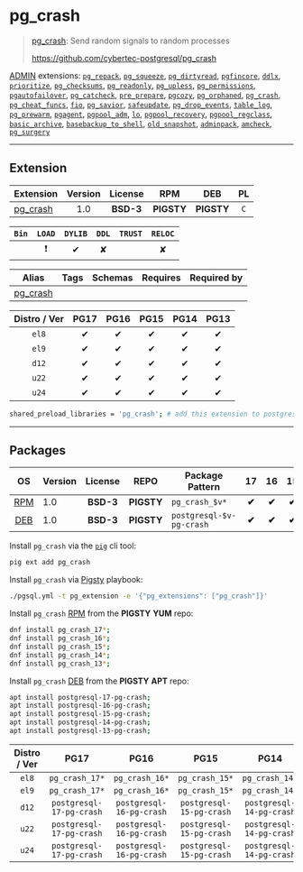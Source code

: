 # pg_crash


> [pg_crash](https://github.com/cybertec-postgresql/pg_crash): Send random signals to random processes
>
> https://github.com/cybertec-postgresql/pg_crash





[ADMIN](/admin) extensions: [`pg_repack`](/pg_repack), [`pg_squeeze`](/pg_squeeze), [`pg_dirtyread`](/pg_dirtyread), [`pgfincore`](/pgfincore), [`ddlx`](/ddlx), [`prioritize`](/prioritize), [`pg_checksums`](/pg_checksums), [`pg_readonly`](/pg_readonly), [`pg_upless`](/pg_upless), [`pg_permissions`](/pg_permissions), [`pgautofailover`](/pgautofailover), [`pg_catcheck`](/pg_catcheck), [`pre_prepare`](/pre_prepare), [`pgcozy`](/pgcozy), [`pg_orphaned`](/pg_orphaned), [`pg_crash`](/pg_crash), [`pg_cheat_funcs`](/pg_cheat_funcs), [`fio`](/fio), [`pg_savior`](/pg_savior), [`safeupdate`](/safeupdate), [`pg_drop_events`](/pg_drop_events), [`table_log`](/table_log), [`pg_prewarm`](/pg_prewarm), [`pgagent`](/pgagent), [`pgpool_adm`](/pgpool_adm), [`lo`](/lo), [`pgpool_recovery`](/pgpool_recovery), [`pgpool_regclass`](/pgpool_regclass), [`basic_archive`](/basic_archive), [`basebackup_to_shell`](/basebackup_to_shell), [`old_snapshot`](/old_snapshot), [`adminpack`](/adminpack), [`amcheck`](/amcheck), [`pg_surgery`](/pg_surgery)


-------
## Extension


| Extension | Version | License | RPM | DEB | PL |
|-----------|:-------:|:-------:|:---:|:---:|:--:|
| [pg_crash](https://github.com/cybertec-postgresql/pg_crash) | 1.0 | **<span class="tcblue">BSD-3</span>** | **<span class="tcwarn">PIGSTY</span>** | **<span class="tcwarn">PIGSTY</span>** | `C` |



| `Bin` | `LOAD` | `DYLIB` | `DDL` | `TRUST` | `RELOC` |
|:-----:|:------:|:-------:|:-----:|:-------:|:-------:|
|  | <span class="tcred">❗</span> | <span class="tcblue">✔</span> | <span class="tcwarn">✘</span> |  | <span class="tcwarn">✘</span> |



| Alias | Tags | Schemas | Requires | Required by |
|-------|------|---------|----------|-------------|
| [pg_crash](/pg_crash) |  |  |  |  |



| Distro / Ver | PG17 | PG16 | PG15 | PG14 | PG13 |
|:------------:|:----:|:----:|:----:|:----:|:----:|
| `el8` | <span class="tcblue">✔</span> | <span class="tcblue">✔</span> | <span class="tcblue">✔</span> | <span class="tcblue">✔</span> | <span class="tcblue">✔</span> |
| `el9` | <span class="tcblue">✔</span> | <span class="tcblue">✔</span> | <span class="tcblue">✔</span> | <span class="tcblue">✔</span> | <span class="tcblue">✔</span> |
| `d12` | <span class="tcblue">✔</span> | <span class="tcblue">✔</span> | <span class="tcblue">✔</span> | <span class="tcblue">✔</span> | <span class="tcblue">✔</span> |
| `u22` | <span class="tcblue">✔</span> | <span class="tcblue">✔</span> | <span class="tcblue">✔</span> | <span class="tcblue">✔</span> | <span class="tcblue">✔</span> |
| `u24` | <span class="tcblue">✔</span> | <span class="tcblue">✔</span> | <span class="tcblue">✔</span> | <span class="tcblue">✔</span> | <span class="tcblue">✔</span> |



```bash
shared_preload_libraries = 'pg_crash'; # add this extension to postgresql.conf
```



-----------


## Packages


| OS | Version | License | REPO | Package Pattern | 17 | 16 | 15 | 14 | 13 | Dependency |
|:--:|---------|:-------:|:----:|-----------------|:--:|:--:|:--:|:--:|:--:|------------|
| [RPM](/rpm) | 1.0 | **<span class="tcblue">BSD-3</span>** | **<span class="tcwarn">PIGSTY</span>** | `pg_crash_$v*` | **<span class="tcwarn">✔</span>** | **<span class="tcwarn">✔</span>** | **<span class="tcwarn">✔</span>** | **<span class="tcwarn">✔</span>** | **<span class="tcwarn">✔</span>** |  |
| [DEB](/deb) | 1.0 | **<span class="tcblue">BSD-3</span>** | **<span class="tcwarn">PIGSTY</span>** | `postgresql-$v-pg-crash` | **<span class="tcwarn">✔</span>** | **<span class="tcwarn">✔</span>** | **<span class="tcwarn">✔</span>** | **<span class="tcwarn">✔</span>** | **<span class="tcwarn">✔</span>** |  |



Install `pg_crash` via the [`pig`](https://github.com/pgsty/pig) cli tool:

```bash
pig ext add pg_crash
```


Install `pg_crash` via [Pigsty](https://pigsty.io/docs/pgext/usage/install/) playbook:

```bash
./pgsql.yml -t pg_extension -e '{"pg_extensions": ["pg_crash"]}'
```


Install `pg_crash` [RPM](/rpm) from the **<span class="tcwarn">PIGSTY</span>** **YUM** repo:

```bash
dnf install pg_crash_17*;
dnf install pg_crash_16*;
dnf install pg_crash_15*;
dnf install pg_crash_14*;
dnf install pg_crash_13*;
```


Install `pg_crash` [DEB](/deb) from the **<span class="tcwarn">PIGSTY</span>** **APT** repo:

```bash
apt install postgresql-17-pg-crash;
apt install postgresql-16-pg-crash;
apt install postgresql-15-pg-crash;
apt install postgresql-14-pg-crash;
apt install postgresql-13-pg-crash;
```




| Distro / Ver | PG17 | PG16 | PG15 | PG14 | PG13 |
|:------------:|:----:|:----:|:----:|:----:|:----:|
| `el8` | `pg_crash_17*` | `pg_crash_16*` | `pg_crash_15*` | `pg_crash_14*` | `pg_crash_13*` |
| `el9` | `pg_crash_17*` | `pg_crash_16*` | `pg_crash_15*` | `pg_crash_14*` | `pg_crash_13*` |
| `d12` | `postgresql-17-pg-crash` | `postgresql-16-pg-crash` | `postgresql-15-pg-crash` | `postgresql-14-pg-crash` | `postgresql-13-pg-crash` |
| `u22` | `postgresql-17-pg-crash` | `postgresql-16-pg-crash` | `postgresql-15-pg-crash` | `postgresql-14-pg-crash` | `postgresql-13-pg-crash` |
| `u24` | `postgresql-17-pg-crash` | `postgresql-16-pg-crash` | `postgresql-15-pg-crash` | `postgresql-14-pg-crash` | `postgresql-13-pg-crash` |





